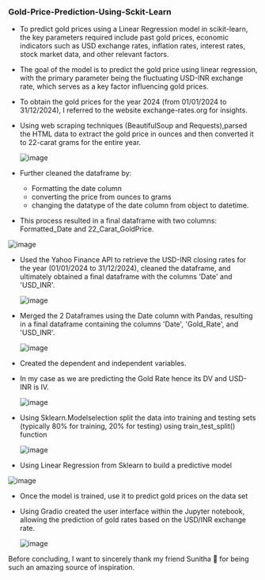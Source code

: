 ### Gold-Price-Prediction-Using-Sckit-Learn
 - To predict gold prices using a Linear Regression model in scikit-learn, the key parameters required include past gold prices, economic indicators such as USD 
   exchange rates, inflation rates, interest rates, stock market data, and other relevant factors.
 - The goal of the model is to predict the gold price using linear regression, with the primary parameter being the fluctuating USD-INR exchange rate, which serves 
   as a key factor influencing gold prices.
 - To obtain the gold prices for the year 2024 (from 01/01/2024 to 31/12/2024), I referred to the website exchange-rates.org for insights.
 - Using web scraping techniques (BeautifulSoup and Requests),parsed the HTML data to extract the gold price in ounces and then converted it to 22-carat grams for 
   the entire year.

   ![image](https://github.com/user-attachments/assets/359d1fee-e9e1-4cf7-93ce-d2a199979899)

 - Further cleaned the dataframe by:
   -  Formatting the date column
   -  converting the price from ounces to grams
   -  changing the datatype of the date column from object to datetime.
 -  This process resulted in a final dataframe with two columns: Formatted_Date and 22_Carat_GoldPrice.

   ![image](https://github.com/user-attachments/assets/01b0a205-2d28-44da-892b-85dee57eed6c)
 
 - Used the Yahoo Finance API to retrieve the USD-INR closing rates for the year (01/01/2024 to 31/12/2024), cleaned the dataframe, and ultimately obtained a final 
   dataframe with the columns 'Date' and 'USD_INR'.

   ![image](https://github.com/user-attachments/assets/4f75a553-5c2b-4c33-9c37-9093ca27b661)

- Merged the 2 Dataframes using the Date column with Pandas, resulting in a final dataframe containing the columns 'Date', 'Gold_Rate', and 'USD_INR'.

   ![image](https://github.com/user-attachments/assets/0ebd07d1-6106-4a4a-92cd-8f630525426f)
 
 - Created the dependent and independent variables.
 - In my case as we are predicting the Gold Rate hence its DV and USD-INR is IV.

   ![image](https://github.com/user-attachments/assets/0851580b-b375-4053-9403-52158d4d68b2)

 - Using Sklearn.Modelselection split the data into training and testing sets (typically 80% for training, 20% for testing) using train_test_split() function

   ![image](https://github.com/user-attachments/assets/f0d42f8f-80e3-426b-8a8c-4b74f10dcf4b)

 -  Using Linear Regression from Sklearn to build a predictive model
   
   ![image](https://github.com/user-attachments/assets/6fc19b21-f2c7-48ce-8294-0bd6985ce9a8)

 - Once the model is trained, use it to predict gold prices on the data set
 - Using Gradio created the user interface within the Jupyter notebook, allowing the prediction of gold rates based on the USD/INR exchange rate.

   ![image](https://github.com/user-attachments/assets/6a64c859-6846-40e3-a349-c9a136d16013)

  Before concluding, I want to sincerely thank my friend Sunitha 🙏 for being such an amazing source of inspiration.
